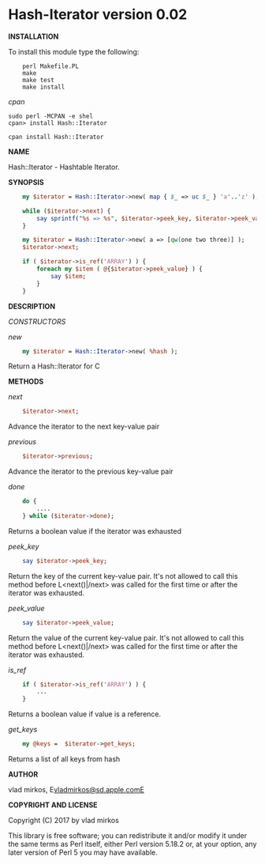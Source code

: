 Hash-Iterator version 0.02
==========================

**INSTALLATION**

To install this module type the following:
```shell
	perl Makefile.PL
	make
	make test
	make install
```	
_cpan_

	sudo perl -MCPAN -e shel
	cpan> install Hash::Iterator
	
	cpan install Hash::Iterator
	

**NAME**

Hash::Iterator - Hashtable Iterator.

**SYNOPSIS**

```perl
    my $iterator = Hash::Iterator->new( map { $_ => uc $_ } 'a'..'z' );

    while ($iterator->next) {
        say sprintf("%s => %s", $iterator->peek_key, $iterator->peek_value);
    }

    my $iterator = Hash::Iterator->new( a => [qw(one two three)] );
    $iterator->next;

    if ( $iterator->is_ref('ARRAY') ) {
        foreach my $item ( @{$iterator->peek_value} ) {
            say $item;
        }
    }	
```

**DESCRIPTION**

_CONSTRUCTORS_

_new_

```perl
	my $iterator = Hash::Iterator->new( %hash );
```

Return a Hash::Iterator for C<hash>

**METHODS**

_next_
```perl
    $iterator->next;
```
Advance the iterator to the next key-value pair

_previous_
```perl
    $iterator->previous;
```
Advance the iterator to the previous key-value pair

_done_
```perl
    do {
        ....
    } while ($iterator->done);
```
Returns a boolean value if the iterator was exhausted

_peek_key_
```perl
    say $iterator->peek_key;
```
Return the key of the current key-value pair. It's not allowed to
call this method before L<next()|/next> was called for the first time or
after the iterator was exhausted.

_peek_value_
```perl
    say $iterator->peek_value;
```
Return the value of the current key-value pair.  It's not allowed to
call this method before L<next()|/next> was called for the first time or
after the iterator was exhausted.

_is_ref_
```perl
    if ( $iterator->is_ref('ARRAY') ) {
        ...
    }
```
Returns a boolean value if value is a reference.

_get_keys_
```perl
    my @keys =  $iterator->get_keys;
```
Returns a list of all keys from hash

**AUTHOR**

vlad mirkos, E<lt>vladmirkos@sd.apple.comE<gt>

**COPYRIGHT AND LICENSE**

Copyright (C) 2017 by vlad mirkos

This library is free software; you can redistribute it and/or modify
it under the same terms as Perl itself, either Perl version 5.18.2 or,
at your option, any later version of Perl 5 you may have available.
